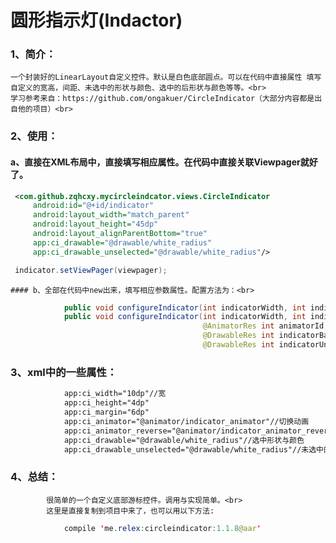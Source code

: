 圆形指示灯(Indactor)
=======
### 1、简介：<br>
    一个封装好的LinearLayout自定义控件。默认是白色底部圆点。可以在代码中直接属性 填写自定义的宽高，间距、未选中的形状与颜色、选中的后形状与颜色等等。<br>
    学习参考来自：https://github.com/ongakuer/CircleIndicator（大部分内容都是出自他的项目）<br>
    
### 2、使用：<br>
   #### a、直接在XML布局中，直接填写相应属性。在代码中直接关联Viewpager就好了。<br>
```xml
 <com.github.zqhcxy.mycircleindcator.views.CircleIndicator
     android:id="@+id/indicator"
     android:layout_width="match_parent"
     android:layout_height="45dp"
     android:layout_alignParentBottom="true"
     app:ci_drawable="@drawable/white_radius"
     app:ci_drawable_unselected="@drawable/white_radius"/>
```
```java
 indicator.setViewPager(viewpager);
```
    #### b、全部在代码中new出来，填写相应参数属性。配置方法为：<br>
```java
            public void configureIndicator(int indicatorWidth, int indicatorHeight, int indicatorMargin)
            public void configureIndicator(int indicatorWidth, int indicatorHeight, int indicatorMargin,
                                           @AnimatorRes int animatorId, @AnimatorRes int animatorReverseId,
                                           @DrawableRes int indicatorBackgroundId,
                                           @DrawableRes int indicatorUnselectedBackgroundId)
```
### 3、xml中的一些属性：
```xml
            app:ci_width="10dp"//宽
            app:ci_height="4dp"
            app:ci_margin="6dp"
            app:ci_animator="@animator/indicator_animator"//切换动画
            app:ci_animator_reverse="@animator/indicator_animator_reverse"//重置动画
            app:ci_drawable="@drawable/white_radius"//选中形状与颜色
            app:ci_drawable_unselected="@drawable/white_radius"//未选中的颜色
```
### 4、总结：<br>
            很简单的一个自定义底部游标控件。调用与实现简单。<br>
            这里是直接复制到项目中来了，也可以用以下方法:
```java
            compile 'me.relex:circleindicator:1.1.8@aar'
```